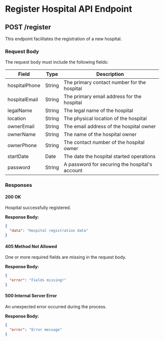 # Register Hospital API Endpoint

## POST /register

This endpoint facilitates the registration of a new hospital.

### Request Body

The request body must include the following fields:

| Field         | Type   | Description                       |
|---------------|--------|-----------------------------------|
| hospitalPhone | String | The primary contact number for the hospital |
| hospitalEmail | String | The primary email address for the hospital |
| legalName     | String | The legal name of the hospital |
| location      | String | The physical location of the hospital |
| ownerEmail    | String | The email address of the hospital owner |
| ownerName     | String | The name of the hospital owner |
| ownerPhone    | String | The contact number of the hospital owner |
| startDate     | Date   | The date the hospital started operations |
| password      | String | A password for securing the hospital's account |

### Responses

#### 200 OK

Hospital successfully registered.

**Response Body:**

```json
{
  "data": "Hospital registration data"
}
```

#### 405 Method Not Allowed

One or more required fields are missing in the request body.

**Response Body:**

```json
{
  "error": "Fields missing!"
}
```

#### 500 Internal Server Error

An unexpected error occurred during the process.

**Response Body:**

```json
{
  "error": "Error message"
}
```